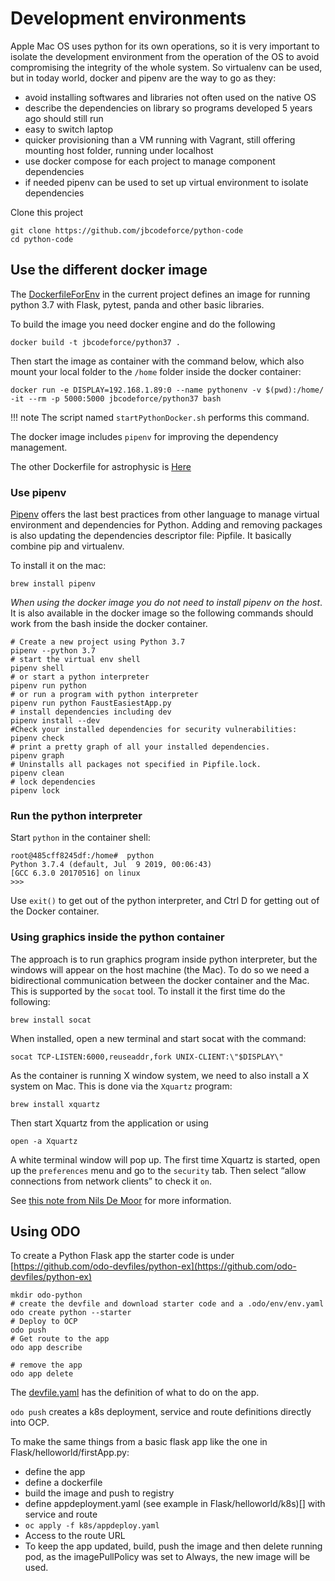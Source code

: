 # Development environments

Apple Mac OS uses python for its own operations, so it is very important to isolate the development environment from the operation of the OS to avoid compromising the integrity of the whole system. So virtualenv can be used, but in today world, docker and pipenv are the way to go as they:

* avoid installing softwares and libraries not often used on the native OS
* describe the dependencies on library so programs developed 5 years ago should still run
* easy to switch laptop
* quicker provisioning than a VM running with Vagrant, still offering mounting host folder, running under localhost
* use docker compose for each project to manage component dependencies
* if needed pipenv can be used to set up virtual environment to isolate dependencies

Clone this project 

```shell
git clone https://github.com/jbcodeforce/python-code
cd python-code
```

## Use the different docker image

The [DockerfileForEnv](https://github.com/jbcodeforce/python-code/blob/master/DockerfileForEnv) in the current project defines an image for running python 3.7 with Flask, pytest, panda and other basic libraries.

To build the image you need docker engine and do the following

```
docker build -t jbcodeforce/python37 . 
```

Then start the image as container with the command below, which also mount your local folder to the `/home` folder inside the docker container:

``` 
docker run -e DISPLAY=192.168.1.89:0 --name pythonenv -v $(pwd):/home/ -it --rm -p 5000:5000 jbcodeforce/python37 bash
```

!!! note
        The script named `startPythonDocker.sh` performs this command.

The docker image includes `pipenv` for improving the dependency management. 

The other Dockerfile for astrophysic is [Here](https://github.com/jbcodeforce/python-code/blob/master/astronomy/Dockerfile)

### Use pipenv

[Pipenv](https://github.com/pypa/pipenv) offers the last best practices from other language to manage virtual environment and dependencies for Python. Adding and removing packages is also updating the dependencies descriptor file: Pipfile. It basically combine pip and virtualenv.

To install it on the mac:

```shell
brew install pipenv
```

*When using the docker image you do not need to install pipenv on the host*. It is also available in the docker image so the following commands should work from the bash inside the docker container.

```shell
# Create a new project using Python 3.7
pipenv --python 3.7
# start the virtual env shell
pipenv shell
# or start a python interpreter
pipenv run python
# or run a program with python interpreter
pipenv run python FaustEasiestApp.py
# install dependencies including dev
pipenv install --dev
#Check your installed dependencies for security vulnerabilities:
pipenv check
# print a pretty graph of all your installed dependencies.
pipenv graph 
# Uninstalls all packages not specified in Pipfile.lock.
pipenv clean
# lock dependencies
pipenv lock
```

### Run the python interpreter

Start `python` in the container shell:

```shell
root@485cff8245df:/home#  python
Python 3.7.4 (default, Jul  9 2019, 00:06:43) 
[GCC 6.3.0 20170516] on linux
>>> 
```

Use `exit()` to get out of the python interpreter, and Ctrl D for getting out of the Docker container.

### Using graphics inside the python container 

The approach is to run graphics program inside python interpreter, but the windows will appear on the host machine (the Mac). To do so we need a bidirectional communication between the docker container and the Mac. This is supported by the `socat` tool. To install it the first time do the following:

```shell
brew install socat
```

When installed, open a new terminal and start socat with the command:

```shell
socat TCP-LISTEN:6000,reuseaddr,fork UNIX-CLIENT:\"$DISPLAY\"
```

As the container is running X window system, we need to also install a X system on Mac. This is done via the `Xquartz` program:

```shell
brew install xquartz
```

Then start Xquartz from the application or using

```shell
open -a Xquartz
```

A white terminal window will pop up. The first time Xquartz is started,  open up the `preferences` menu and go to the `security` tab. Then select “allow connections from network clients” to check it `on`.

See [this note from Nils De Moor](https://cntnr.io/running-guis-with-docker-on-mac-os-x-a14df6a76efc) for more information.

## Using ODO

To create a Python Flask app the starter code is under [https://github.com/odo-devfiles/python-ex](https://github.com/odo-devfiles/python-ex)

```shell
mkdir odo-python
# create the devfile and download starter code and a .odo/env/env.yaml
odo create python --starter
# Deploy to OCP
odo push
# Get route to the app
odo app describe 

# remove the app
odo app delete
```

The [devfile.yaml](https://redhat-developer.github.io/devfile/) has the definition of what to do on the app.

`odo push` creates a k8s deployment, service and route definitions directly into OCP.

To make the same things from a basic flask app like the one in Flask/helloworld/firstApp.py:

* define the app
* define a dockerfile 
* build the image and push to registry
* define appdeployment.yaml (see example in Flask/helloworld/k8s)[] with service and route
* `oc apply -f k8s/appdeploy.yaml `
* Access to the route URL
* To keep the app updated, build, push the image and then delete running pod, as the imagePullPolicy was set to Always, the new image will be used.
